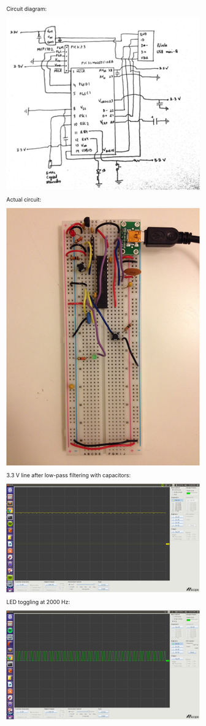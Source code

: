 Circuit diagram:

![paper](https://github.com/tanay-bits/tanayChoudhary_ME433_2016/blob/master/HW1/paper_circuit.jpg)

Actual circuit:

![actual](https://github.com/tanay-bits/tanayChoudhary_ME433_2016/blob/master/HW1/breadboard_circuit.JPG)

3.3 V line after low-pass filtering with capacitors:

![power](https://github.com/tanay-bits/tanayChoudhary_ME433_2016/blob/master/HW1/3_3VafterCapacitors.png)

LED toggling at 2000 Hz:

![led](https://github.com/tanay-bits/tanayChoudhary_ME433_2016/blob/master/HW1/LED_2000Hz.png)